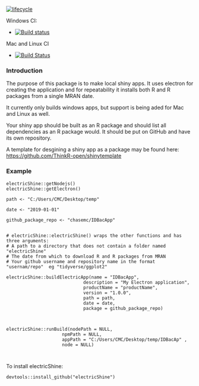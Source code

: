 
  [![lifecycle](https://img.shields.io/badge/lifecycle-experimental-orange.svg)](https://www.tidyverse.org/lifecycle/#experimental)


Windows CI:
- [![Build status](https://ci.appveyor.com/api/projects/status/1l973ho8q4y03fnd/branch/master?svg=true)](https://ci.appveyor.com/project/chasemc/electricshine/branch/master)

Mac and Linux CI
- [![Build Status](https://travis-ci.org/chasemc/electricShine.svg?branch=master)](https://travis-ci.org/chasemc/electricShine)

### Introduction
The purpose of this package is to make local shiny apps. It uses electron for creating the application and for repeatability it installs both R and R packages from a single MRAN date.

It currently only builds windows apps, but support is being aded for Mac and Linux as well.

Your shiny app should be built as an R package and should list all dependencies as an R package would. It should be put on GitHub and have its own repository.

A template for desgining a shiny app as a package may be found here: https://github.com/ThinkR-open/shinytemplate


### Example
```{r}
electricShine::getNodejs()
electricShine::getElectron()

path <- "C:/Users/CMC/Desktop/temp"

date <- "2019-01-01"

github_package_repo <- "chasemc/IDBacApp"


# electricShine::electricShine() wraps the other functions and has three arguments:
# A path to a directory that does not contain a folder named "electricShine"
# The date from which to download R and R packages from MRAN
# Your github username and repository name in the format  "usernam/repo"  eg "tidyverse/ggplot2"

electricShine::buildElectricApp(name = "IDBacApp",
                             description = "My Electron application",
                             productName = "productName",
                             version = "1.0.0",
                             path = path,
                             date = date,
                             package = github_package_repo)



electricShine::runBuild(nodePath = NULL,
                     npmPath = NULL,
                     appPath = "C:/Users/CMC/Desktop/temp/IDBacAp" ,
                     node = NULL)

  

```

To install electricShine:

```
devtools::install_github("electricShine")

```

